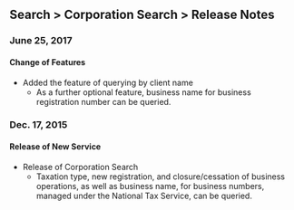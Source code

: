 ## Search > Corporation Search > Release Notes 

### June 25, 2017
#### Change of Features 

* Added the feature of querying by client name 
    * As a further optional feature, business name for business registration number can be queried. 
    
### Dec. 17, 2015
#### Release of New Service 
* Release of Corporation Search 
    * Taxation type, new registration, and closure/cessation of business operations, as well as business name, for business numbers, managed under the National Tax Service, can be queried. 